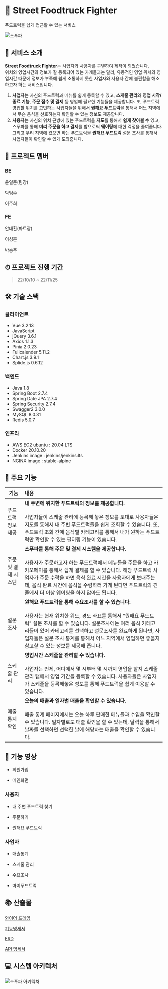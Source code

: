 # 🚚 Street Foodtruck Fighter

푸드트럭을 쉽게 접근할 수 있는 서비스

![스푸파](https://user-images.githubusercontent.com/99133426/202908973-43099654-321b-499e-b24d-fb48b61a23ea.png)

## 🍔 서비스 소개

**Street Foodtruck Fighter**는 사업자와 사용자를 구별하여 제작이 되었습니다.  
위치와 영업시간의 정보가 잘 등록되어 있는 가게들과는 달리, 유동적인 영업 위치와 영업시간 때문에 정보가 부족해 쉽게 소통하지 못한 사업자와 사용자 간에 불편함을 해소하고자 하는 서비스입니다.
1. **사업자**는 자신의 푸드트럭과 메뉴를 쉽게 등록할 수 있고, **스케줄 관리**와 **영업 시작/종료 기능**, **주문 접수 및 결제** 등 영업에 필요한 기능들을 제공합니다. 또, 푸드트럭 영업할 위치를 고민하는 사업자들을 위해서 **원해요 푸드트럭**을 통해서 어느 지역에서 무슨 음식을 선호하는지 확인할 수 있는 정보도 제공합니다.  
2. **사용자**는 자신의 위치 근방에 있는 푸드트럭을 **지도**를 통해서 **쉽게 찾아볼 수** 있고, 스푸파를 통해 **미리 주문을 하고 결제**를 함으로써 **웨이팅**에 대한 걱정을 줄여줍니다. 그리고 우리 지역에 왔으면 하는 푸드트럭을 **원해요 푸드트럭** 설문 조사를 통해서 사업자들이 확인할 수 있게 도와줍니다.

## 🍕 프로젝트 멤버

### BE

윤일준(팀장)

박범수

이주희

### FE

안태환(파트장)

이성훈

박승주

## ⏱ 프로젝트 진행 기간


> 22/10/10 ~ 22/11/25

## 🛠 기술 스택

### 클라이언트

- Vue 3.2.13
- JavaScript 
- jQuery 3.6.1
- Axios 1.1.3
- Pinia 2.0.23
- Fullcalender 5.11.2
- Chart.js 3.9.1
- Splide.js 0.6.12

### 백엔드

- Java 1.8
- Spring Boot 2.7.4
- Spring Date JPA 2.7.4
- Spring Security 2.7.4
- Swagger2 3.0.0
- MySQL 8.0.31
- Redis 5.0.7

### 인프라

- AWS EC2 ubuntu : 20.04 LTS
- Docker 20.10.20
- Jenkins image : jenkins/jenkins:lts
- NGINX image : stable-alpine

## 🍖 주요 기능

| 기능                  | 내용                                                         |
| --------------------- | :----------------------------------------------------------- |
| 푸드트럭 정보 제공     | **내 주변에 위치한 푸드트럭의 정보를 제공합니다.**<br /><br />사업자들이 스케줄 관리에 등록해 놓은 정보를 토대로 사용자들은 지도를 통해서 내 주변 푸드트럭들을 쉽게 조회할 수 있습니다. 또, 푸드트럭 조회 간에 음식별 카테고리를 통해서 내가 원하는 푸드트럭만 확인할 수 있는 필터링 기능이 있습니다. |
| 주문 및 결제 시스템    | **스푸파를 통해 주문 및 결제 시스템을 제공합니다.**<br /><br />사용자가 주문하고자 하는 푸드트럭에서 메뉴들을 주문을 하고 카카오페이를 통해서 쉽게 결제를 할 수 있습니다. 해당 푸드트럭 사업자가 주문 수락을 하면 음식 완료 시간을 사용자에게 보내주는데, 음식 완료 시간에 음식을 수령하러 가게 된다면 푸드트럭의 긴 줄에서 더 이상 웨이팅을 하지 않아도 됩니다. |
| 설문 조사             | **원해요 푸드트럭을 통해 수요조사를 할 수 있습니다.**<br /><br />사용자는 현재 위치한 위도, 경도 좌표를 통해서 "원해요 푸드트럭" 설문 조사를 할 수 있습니다. 설문조사에는 여러 음식 카테고리들이 있어 카테고리를 선택하고 설문조사를 완료하게 된다면, 사업자들은 설문 조사 통계를 통해서 어느 지역에서 영업하면 좋을지 참고할 수 있는 정보를 제공해 줍니다. |
| 스케줄 관리           | **영업시간 스케줄을 관리할 수 있습니다.**<br /><br />사업자는 언제, 어디에서 몇 시부터 몇 시까지 영업을 할지 스케줄 관리 탭에서 영업 기간을 등록할 수 있습니다. 사용자들은 사업자가 스케줄을 등록해놓은 정보를 통해 푸드트럭을 쉽게 이용할 수 있습니다.  |
| 매출 통계 확인        | **오늘의 매출과 일자별 매출을 확인할 수 있습니다.**<br /><br />매출 통계 페이지에서는 오늘 하루 판매한 메뉴들과 수입을 확인할 수 있습니다. 일자별로도 매출 확인을 할 수 있는데, 달력을 통해서 날짜를 선택하면 선택한 날에 해당하는 매출을 확인할 수 있습니다. |

## 🍤 기능 영상

- 회원가입

- 메인화면

### 사용자
- 내 주변 푸드트럭 찾기

- 주문하기

- 원해요 푸드트럭

### 사업자
- 매출통계

- 스케줄 관리

- 수요조사

- 마이푸드트럭

## 📚 산출물

[와이어 프레임](https://www.figma.com/file/5wfH0Qpq21ki0rBAyIyi5A/%EC%8A%A4%ED%8A%B8%EB%A6%AC%ED%8A%B8-%ED%91%B8%EB%93%9C%ED%8A%B8%EB%9F%AD-%ED%8C%8C%EC%9D%B4%ED%84%B0_B206_%EC%9E%90%EC%9C%A8-%ED%94%84%EB%A1%9C%EC%A0%9D%ED%8A%B8?node-id=0%3A1&t=PTcmkGYpTGvPth2h-0)  
  
[기능명세서](https://www.notion.so/3a665dc16e5942219d083fd0e053c76e)  
  
[ERD](https://www.erdcloud.com/d/wkHDpQmGCtkvGzMZQ)  

[API 명세서](https://k7b206.p.ssafy.io/api/swagger-ui/)  

## 💻 시스템 아키텍처

![스푸파 아키텍처](https://user-images.githubusercontent.com/99133426/202916867-defbf547-6ac6-48cc-91dc-f075727933b0.png)
